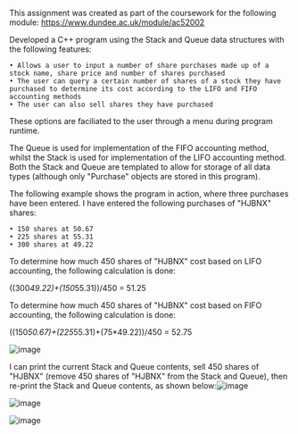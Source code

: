 This assignment was created as part of the coursework for the following module:
https://www.dundee.ac.uk/module/ac52002

Developed a C++ program using the Stack and Queue data structures with the following features:

	• Allows a user to input a number of share purchases made up of a stock name, share price and number of shares purchased
	• The user can query a certain number of shares of a stock they have purchased to determine its cost according to the LIFO and FIFO accounting methods
	• The user can also sell shares they have purchased

These options are faciliated to the user through a menu during program runtime. 

The Queue is used for implementation of the FIFO accounting method, whilst the Stack is used for implementation of the LIFO accounting method. Both the Stack and Queue are templated to allow for storage of all data types (although only "Purchase" objects are stored in this program).

The following example shows the program in action, where three purchases have been entered. I have entered the following purchases of "HJBNX" shares:

	• 150 shares at 50.67
	• 225 shares at 55.31
	• 300 shares at 49.22

To determine how much 450 shares of "HJBNX" cost based on LIFO accounting, the following calculation is done:

((300*49.22)+(150*55.31))/450 = 51.25

To determine how much 450 shares of "HJBNX" cost based on FIFO accounting, the following calculation is done:

((150*50.67)+(225*55.31)+(75*49.22))/450 = 52.75

![image](https://user-images.githubusercontent.com/94235400/162039587-35e15d18-c1c5-41e2-a890-f5f4204024db.png)

I can print the current Stack and Queue contents, sell 450 shares of "HJBNX" (remove 450 shares of "HJBNX" from the Stack and Queue), then re-print the Stack and Queue contents, as shown below:![image](https://user-images.githubusercontent.com/94235400/162039609-203fa5e7-076c-4419-bf98-ac7da76c6100.png)

![image](https://user-images.githubusercontent.com/94235400/162039721-e4b403f4-d8cc-46d3-9e89-d275a562e5dc.png)

![image](https://user-images.githubusercontent.com/94235400/162039793-daa62ee2-98a4-4327-b5a7-27daa9a897d9.png)

